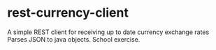 # rest-currency-client
A simple REST client for receiving up to date currency exchange rates Parses JSON to java objects. School exercise.
